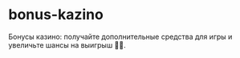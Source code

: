 # bonus-kazino
Бонусы казино: получайте дополнительные средства для игры и увеличьте шансы на выигрыш 🎁💵.

